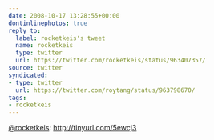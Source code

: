 ```yaml
---
date: 2008-10-17 13:28:55+00:00
dontinlinephotos: true
reply_to:
  label: rocketkeis's tweet
  name: rocketkeis
  type: twitter
  url: https://twitter.com/rocketkeis/status/963407357/
source: twitter
syndicated:
- type: twitter
  url: https://twitter.com/roytang/status/963798670/
tags:
- rocketkeis
---
```


[@rocketkeis](https://twitter.com/rocketkeis/): http://tinyurl.com/5ewcj3